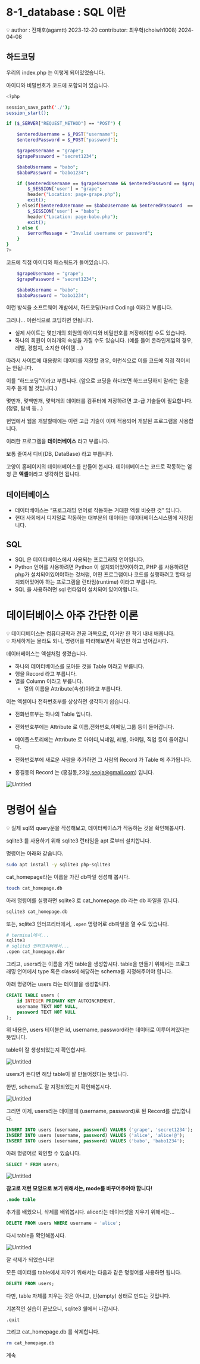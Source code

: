 # 8-1_database : SQL 이란

<aside>
💡 author : 전재호(agamtt) 2023-12-20
contributor: 최우혁(choiwh1008) 2024-04-08

</aside>

## 하드코딩

우리의 index.php 는 이렇게 되어있었습니다.

아이디와 비밀번호가 코드에 포함되어 있습니다.

```bash
<?php

session_save_path('./');
session_start();

if ($_SERVER["REQUEST_METHOD"] == "POST") {

    $enteredUsername = $_POST["username"];
    $enteredPassword = $_POST["password"];

    $grapeUsername = "grape";
    $grapePassword = "secret1234";

    $baboUsername = "babo";
    $baboPassword = "babo1234";

    if ($enteredUsername == $grapeUsername && $enteredPassword == $grapePassword) {
        $_SESSION['user'] = "grape";
        header("Location: page-grape.php");
        exit();
    } elseif($enteredUsername == $baboUsername && $enteredPassword  == $baboPassword){
        $_SESSION['user'] = "babo";
        header("Location: page-babo.php");
        exit();
    } else {
        $errorMessage = "Invalid username or password";
    }
}
?>
```

코드에 직접 아이디와 패스워드가 들어있습니다.

```php
    $grapeUsername = "grape";
    $grapePassword = "secret1234";

    $baboUsername = "babo";
    $baboPassword = "babo1234";
```

이런 방식을 소프트웨어 개발에서, 하드코딩(Hard Coding) 이라고 부릅니다.

그러나… 이런식으로 코딩하면 안됩니다.

- 실제 사이트는 몇만개의 회원의 아이디와 비밀번호를 저장해야할 수도 있습니다.
- 하나의 회원이 여러개의 속성을 가질 수도 있습니다. (예를 들어 온라인게임의 경우, 레벨, 경험치, 소지한 아이템 …)

따라서 사이트에 대용량의 데이터를 저장할 경우, 이런식으로 이를 코드에 직접 적어서는 안됩니다.

이를 “하드코딩”이라고 부릅니다. (앞으로 코딩을 하다보면 하드코딩하지 말라는 말을 자주 듣게 될 것입니다.)

몇만개, 몇백만개, 몇억개의 데이터를 컴퓨터에 저장하려면 고-급 기술들이 필요합니다. (정렬, 탐색 등…)

현업에서 웹을 개발할때에는 이런 고급 기술이 이미 적용되어 개발된 프로그램을 사용합니다.

이러한 프로그램을 **데이터베이스** 라고 부릅니다.

보통 줄여서 디비(DB, DataBase) 라고 부릅니다.

고양이 홈페이지의 데이터베이스를 만들어 봅시다. 데이터베이스는 코드로 작동하는 엄청 큰 **엑셀**이라고 생각하면 됩니다. 

## 데이터베이스

- 데이터베이스는 “프로그래밍 언어로 작동하는 거대한 엑셀 비슷한 것” 입니다.
- 현대 사회에서 디지털로 작동하는 대부분의 데이터는 데이터베이스시스템에 저장됩니다.

## SQL

- SQL 은 데이터베이스에서 사용되는 프로그래밍 언어입니다.
- Python 언어를 사용하려면 Python 이 설치되어있어야하고, PHP 를 사용하려면 php가 설치되어있어야하는 것처럼, 어떤 프로그램이나 코드를 실행하려고 할때 설치되어있어야 하는 프로그램을 런타임(runtime) 이라고 부릅니다.
- SQL 을 사용하려면 sql 런타임이 설치되어 있어야합니다.

# 데이터베이스 아주 간단한 이론

<aside>
💡 데이터베이스는 컴퓨터공학과 전공 과목으로, 이거만 한 학기 내내 배웁니다.

</aside>

<aside>
💡 자세하게는 몰라도 되니, 명령어를 따라해보면서 확인만 하고 넘어갑시다.

</aside>

데이터베이스는 엑셀처럼 생겼습니다.

- 하나의 데이터베이스를 모아둔 것을 Table 이라고 부릅니다.
- 행을 Record 라고 부릅니다.
- 열을 Column 이라고 부릅니다.
    - 열의 이름을 Attribute(속성)이라고 부릅니다.

이는 엑셀이나 전화번호부를 상상하면 생각하기 쉽습니다.

- 전화번호부는 하나의 Table 입니다.
- 전화번호부에는 Attribute 로 이름,전화번호,이메일,그룹 등이 들어갑니다.
- 메이플스토리에는 Attribute 로 아이디,닉네임, 레벨, 아이템, 직업 등이 들어갑니다.

- 전화번호부에 새로운 사람을 추가하면 그 사람의 Record 가 Table 에 추가됩니다.
- 홍길동의 Record 는 (홍길동,23살,seoja@gmail.com) 입니다.

![Untitled](Untitled%20545.png)

# 명령어 실습

<aside>
💡 실제 sql의 query문을 작성해보고, 데이터베이스가 작동하는 것을 확인해봅시다.

</aside>

sqlite3 를 사용하기 위해 sqlite3 런타임을 apt 로부터 설치합니다.

명령어는 아래와 같습니다.

```bash
sudo apt install -y sqlite3 php-sqlite3
```

cat_homepage라는 이름을 가진 db파일 생성해 봅시다.

```bash
touch cat_homepage.db
```

아래 명령어를 실행하면 sqlite3 로 cat_homepage.db 라는 db 파일을 엽니다.

```bash
sqlite3 cat_homepage.db
```

또는, sqlite3 인터프리터에서, `.open` 명령어로 db파일을 열 수도 있습니다.

```bash
# terminal에서...
sqlite3
# sqlite3 인터프리터에서...
.open cat_homepage.dbr
```

그리고, users라는 이름을 가진 table을 생성합시다. table을 만들기 위해서는 프로그래밍 언어에서 type 혹은 class에 해당하는 schema를 지정해주어야 합니다.

아래 명령어는 users 라는 테이블을 생성합니다.

```sql
CREATE TABLE users (
    id INTEGER PRIMARY KEY AUTOINCREMENT,
    username TEXT NOT NULL,
    password TEXT NOT NULL
);
```

위 내용은, users 테이블은 id, username, password라는 데이터로 이루어져있다는 뜻입니다.

table이 잘 생성되었는지 확인합시다.

![Untitled](faa19ae3-0717-4918-910b-1bab301e43a0.png)

users가 뜬다면 해당 table이 잘 만들어졌다는 뜻입니다.

한번, schema도 잘 지정되었는지 확인해봅시다.

![Untitled](ecea9780-3e25-4707-9640-ba88acb4a400.png)

그러면 이제, users라는 테이블에 (username, password)로 된 Record를 삽입합니다.

```sql
INSERT INTO users (username, password) VALUES ('grape', 'secret1234');
INSERT INTO users (username, password) VALUES ('alice', 'alice!@');
INSERT INTO users (username, password) VALUES ('babo', 'babo1234');
```

아래 명령어로 확인할 수 있습니다.

```sql
SELECT * FROM users;
```

![Untitled](Untitled%20546.png)

**참고로 저런 모양으로 보기 위해서는, mode를 바꾸어주어야 합니다!**

```sql
.mode table
```

추가를 배웠으니, 삭제를 배워봅시다. alice라는 데이터셋을 지우기 위해서는…

```sql
DELETE FROM users WHERE username = 'alice';
```

다시 table을 확인해봅시다.

![Untitled](ac545e8c-00f8-46ea-b74f-510f81e347a5.png)

잘 삭제가 되었습니다!

모든 데이터를 table에서 지우기 위해서는 다음과 같은 명령어를 사용하면 됩니다.

```sql
DELETE FROM users;
```

다만, table 자체를 지우는 것은 아니고, 빈(empty) 상태로 만드는 것입니다.

기본적인 실습이 끝났으니, sqlite3 쉘에서 나갑시다.

```sql
.quit
```

그리고 cat_homepage.db 를 삭제합니다.

```bash
rm cat_homepage.db
```

계속